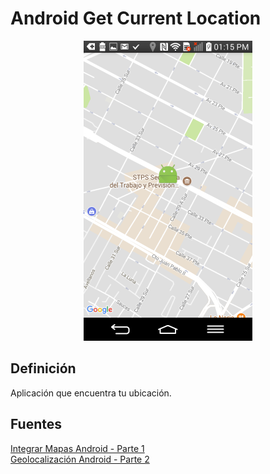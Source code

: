 Android Get Current Location
============================

<p align="center">
	<img src="https://raw.githubusercontent.com/ginppian/Android-Get_Location/master/imgs/img1.png" width="270" height="480">
</p>

## Definición

<p align="justify">
	Aplicación que encuentra tu ubicación.
</p>

## Fuentes
<a href="https://www.youtube.com/watch?v=mdCRxEn540U">Integrar Mapas Android - Parte 1</a>
<br>
<a href="https://www.youtube.com/watch?v=Uo2atDShFB0&t=197s">Geolocalización Android - Parte 2</a>
<br>